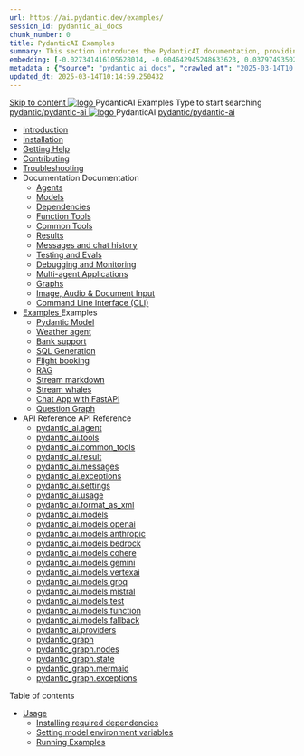 ```yaml
---
url: https://ai.pydantic.dev/examples/
session_id: pydantic_ai_docs
chunk_number: 0
title: PydanticAI Examples
summary: This section introduces the PydanticAI documentation, providing links to examples, installation instructions, and various aspects of the library such as agents, models, and function tools.
embedding: [-0.027341416105628014, -0.004642945248633623, 0.03797493502497673, -0.019979750737547874, 0.016734717413783073, -0.007046549580991268, -0.036365825682878494, 0.03137759491801262, -0.0048675499856472015, 0.0335230715572834, 0.0039959498681128025, -0.07085435837507248, -0.019617700949311256, -0.03918176516890526, 0.029956215992569923, -0.0016526873223483562, -0.02928575500845909, 0.02110612578690052, 0.01129056978970766, 0.06956707686185837, 0.05157189071178436, 0.009145093150436878, 0.0037311178166419268, 0.025960266590118408, -0.004763628356158733, 4.3579992052400485e-05, 0.005584943573921919, 0.05355645716190338, 0.00940657313913107, -0.04870231822133064, 0.02014066092669964, -0.017512451857328415, -0.04459909349679947, -0.0023650527000427246, 0.0329330638051033, 0.017995184287428856, 0.009601007215678692, -0.006966094020754099, -0.020502710714936256, 0.03159214183688164, 0.011679437942802906, -0.049292322248220444, 0.03199441730976105, 0.02062339335680008, -0.07970444858074188, -0.0015646893298253417, -0.006677795667201281, 0.01583629846572876, 0.021441355347633362, 0.00033732590964064, -0.06994253396987915, 0.014911062084138393, -0.04508182406425476, -0.017136992886662483, -0.02305046282708645, -0.007985195145010948, -0.029929397627711296, 0.012732062488794327, -0.010653631761670113, -0.04046905040740967, 0.023010235279798508, -0.0013694174122065306, -0.01515242736786604, 0.06865524500608444, -0.02640276961028576, -0.0011414604960009456, -0.06431065499782562, 0.010579881258308887, -0.08608724176883698, -0.022380001842975616, 0.03687537834048271, 0.014911062084138393, -0.04135406017303467, -0.06050243601202965, -0.014468557201325893, -0.043365444988012314, 0.019792020320892334, 0.09504461288452148, -0.01918860524892807, -0.05551420524716377, 0.002256102627143264, 0.02264818549156189, -0.01029158290475607, -0.001094528241083026, -0.020650211721658707, -0.02283591590821743, -0.0332280658185482, 0.00019757659174501896, -0.011243637651205063, -0.02770346589386463, -0.014468557201325893, -0.004917834419757128, -0.0314580500125885, -0.0018655589083209634, 0.08839362859725952, 0.018062230199575424, 0.010009989142417908, -0.005179314408451319, 0.012450468726456165, 0.0352930873632431, 0.022889552637934685, -0.03513217717409134, -0.050257787108421326, 0.028668930754065514, 0.03475672006607056, -0.0014356254832819104, 0.011283865198493004, -0.02254091203212738, -0.0037713453639298677, 0.011659324169158936, -0.12143397331237793, -0.02058316580951214, -0.014066280797123909, 0.007194051053375006, -0.07192710041999817, 0.017726998776197433, 0.011525231413543224, -0.004492091480642557, 0.011149773374199867, -0.06254064291715622, -0.027649829164147377, 0.00296511547639966, 0.028937114402651787, 0.014683105051517487, 0.035078540444374084, -0.007173937279731035, -0.01737836003303528, -0.02869574911892414, -0.028642110526561737, -0.008783044293522835, 0.017445405945181847, 0.015098790638148785, 0.029044387862086296, -0.026711182668805122, -0.007013026159256697, -0.021307263523340225, -0.02205817960202694, -0.00539721455425024, -0.032316241413354874, 0.04140769690275192, 0.045725468546152115, -0.025088666006922722, -0.011518526822328568, 0.051652345806360245, -0.0317530520260334, 0.00011104517034254968, -0.021307263523340225, -0.004562489688396454, -0.0367681048810482, 0.013603662140667439, 0.039610859006643295, 0.026764819398522377, -0.02928575500845909, -0.033576708287000656, -0.03601718693971634, 0.02522275783121586, 0.022970007732510567, 0.02235318347811699, 0.01353661622852087, -0.05546056851744652, -0.0089707737788558, 0.06854797154664993, -0.049480050802230835, -0.018357234075665474, -0.046610478311777115, -0.010693859308958054, -0.04451863840222359, -0.011391139589250088, -0.040603142231702805, -0.05484374240040779, -0.010968748480081558, -0.0265905000269413, -0.0017482280964031816, -0.010579881258308887, 0.02574571780860424, -0.022312955930829048, -0.028293471783399582, -0.013342182151973248, -0.004592660814523697, -0.05296644940972328, -0.035185813903808594, -0.014669695869088173, -0.04304362088441849, -0.017579497769474983, -0.005739149637520313, -0.027569372206926346, -0.009037819691002369, 0.010398856364190578, -0.03510535880923271, 0.059644248336553574, 0.010083739645779133, 0.022111816331744194, 0.0355880931019783, 0.010834656655788422, 0.020489301532506943, -0.010191013105213642, 0.06779705733060837, -0.009969761595129967, 0.017807455733418465, 0.013999233953654766, 0.011887281201779842, 0.016694489866495132, 0.02958075702190399, 0.009205435402691364, 0.006540351081639528, -0.04132724180817604, 0.0063291555270552635, 0.007388484664261341, -0.015635160729289055, -0.026939138770103455, 0.03030485473573208, -0.04824640229344368, 0.025021620094776154, -0.013999233953654766, -0.03521263226866722, 0.009051228873431683, -0.056479670107364655, 0.011149773374199867, -0.005588295869529247, 0.033308520913124084, -0.03223578631877899, 0.05071369931101799, 0.021267035976052284, -0.019322697073221207, 0.006054266355931759, 0.009165207855403423, 0.021159762516617775, -0.06897707283496857, 0.03569536656141281, 0.020301571115851402, 0.029124842956662178, 0.017485633492469788, -0.01594357192516327, 0.004545728210359812, 0.020502710714936256, -0.05733786150813103, 0.010472606867551804, -0.007770647760480642, 0.005742501933127642, -0.0036607193760573864, 0.006912457291036844, 0.0012411916395649314, 0.0014758531469851732, 0.011424662545323372, 0.034461718052625656, 0.014039461500942707, -0.011833643540740013, -0.05074051767587662, 0.03462262824177742, 0.036741286516189575, 0.05664058029651642, -0.010392151772975922, 0.006654329597949982, -0.01193421334028244, 0.0020884873811155558, -0.025316622108221054, -0.02294318936765194, -0.0031377593986690044, -0.041890427470207214, 0.005601705051958561, -0.019161786884069443, 0.023063872009515762, -0.020636802539229393, -0.005739149637520313, -0.0046462975442409515, -0.01051283534616232, -0.029956215992569923, 0.025021620094776154, -0.05503147095441818, -0.05615784600377083, 0.03797493502497673, 0.027649829164147377, 0.06313064694404602, -0.008239970542490482, -0.04341908171772957, 0.021562037989497185, -0.003875266993418336, 0.025611625984311104, 0.010740791447460651, 0.007871217094361782, -0.014066280797123909, -0.0044954437762498856, 0.04057632386684418, 0.03156532347202301, -0.004213850013911724, 0.044062722474336624, -0.00724768778309226, -0.02106589823961258, -0.0142540093511343, -0.00010255964298266917, 0.027341416105628014, 0.015232883393764496, 0.024833889678120613, -0.03494444862008095, 0.028266653418540955, -0.008434404619038105, 0.07900717109441757, 0.023265011608600616, 0.02842756360769272, -0.017230859026312828, 0.03762629255652428, 0.0050184037536382675, -0.009963056072592735, -0.009835668839514256, -0.002646646462380886, 0.006459895521402359, -0.016654260456562042, -0.014562421478331089, 0.06275518983602524, -0.04258770868182182, -0.028347108513116837, 0.015058563090860844, -0.011907394975423813, -0.043070439249277115, -0.004931243602186441, -0.030009852722287178, 0.06044879928231239, -0.01790132001042366, 0.04371408373117447, -0.026563681662082672, -0.07530622184276581, -0.047307755798101425, 0.042882710695266724, 0.019792020320892334, -0.06538339704275131, -0.010197717696428299, 0.020422253757715225, -0.01021783147007227, -0.030143944546580315, -0.0174990426748991, 0.015997208654880524, -0.030251218006014824, -0.01680176332592964, 0.048192765563726425, -0.004220554605126381, -0.019161786884069443, -0.022634776309132576, 0.02549094334244728, -0.007194051053375006, 0.04317771643400192, -0.059644248336553574, -0.029661212116479874, -0.048407312482595444, -0.01737836003303528, -0.021307263523340225, 0.019134968519210815, 0.010962043888866901, 0.029848942533135414, -0.0007048225379548967, 0.008722702972590923, -0.005125677678734064, -0.006999616976827383, 0.011357616633176804, 0.027596192434430122, -0.011317388154566288, -0.008769635111093521, -0.01104920357465744, -0.024485250934958458, -0.014280827715992928, 0.020945213735103607, -0.06656340509653091, -0.005631875712424517, 0.009017705917358398, 0.0029533824417740107, -0.0018303596880286932, 0.01925565116107464, -0.015715615823864937, -0.037438564002513885, 0.018839966505765915, 0.011216819286346436, 0.03156532347202301, -0.00039284848025999963, -0.016748126596212387, -0.025906627997756004, -0.03443489968776703, -0.03049258515238762, -0.015460840426385403, -0.005863185040652752, -0.0039959498681128025, 0.02287614345550537, 0.01576925255358219, 0.0003149073454551399, 0.009212139993906021, 0.01309411134570837, 0.03494444862008095, 0.002782414900138974, -0.003397563239559531, 0.005266474559903145, 0.012048191390931606, 0.04532318934798241, 0.060126978904008865, -0.029768487438559532, -0.006298984866589308, -0.0025913333520293236, 0.026617318391799927, 0.011163182556629181, -0.01031169667840004, 0.0027103403117507696, 0.07139073312282562, -0.004964766558259726, 0.0007886302191764116, -0.00550448801368475, -0.031431231647729874, 0.008058946579694748, 0.0013350562658160925, 0.020449072122573853, 0.0711761862039566, 0.025383668020367622, 0.0005481021944433451, -0.019470199942588806, 0.03363034501671791, -0.036634013056755066, 0.0006004819879308343, -0.02062339335680008, -0.028132561594247818, -0.053315091878175735, 0.020234525203704834, 0.0174990426748991, 0.0355880931019783, 0.039825405925512314, -0.01708335615694523, -0.07144436985254288, -0.03183350712060928, -0.011236933059990406, -0.08340539783239365, 0.047790490090847015, 0.04811231046915054, -0.025987084954977036, -0.0002662988845258951, -0.04894368350505829, -0.0004601041437126696, 0.016855400055646896, 0.0379481166601181, 0.010425674729049206, 0.012993542477488518, -0.03196759894490242, 0.01870587281882763, 0.03027803637087345, 0.0296880304813385, 0.00454908050596714, 0.025061847642064095, -0.03837721049785614, -0.03523945063352585, 0.029741667211055756, -0.02018088847398758, -0.013724344782531261, -0.01021783147007227, -0.04140769690275192, -0.016453122720122337, -0.03888676315546036, 0.0006759089301340282, -0.012591265141963959, -0.01285274513065815, 0.01984565705060959, -0.01638607680797577, -0.04835367575287819, 0.07181982696056366, -0.005886651109904051, 0.04363362863659859, 0.0046865250915288925, 0.04076405242085457, 0.020382026210427284, -0.041783154010772705, 0.03759947419166565, -0.021454764530062675, -0.0015026716282591224, 0.02880302257835865, -0.0007680973503738642, 0.006553760264068842, -0.0011934213107451797, 0.03561491146683693, -0.027891194447875023, -0.007214164827018976, -0.04349953681230545, -0.022701824083924294, -0.037545837461948395, 0.01977861113846302, 0.011585572734475136, -0.028159379959106445, 0.0008238294394686818, 0.02070384845137596, -0.008937250822782516, -0.011458185501396656, 0.03698265179991722, 0.01460264902561903, 0.0694061666727066, -0.022594548761844635, -0.03966449573636055, 0.007985195145010948, 0.022111816331744194, -0.028963932767510414, 0.011967736296355724, 0.06329155713319778, -0.01564856991171837, 0.02931257337331772, 0.018317006528377533, -0.04408954083919525, 0.009024410508573055, -0.024699797853827477, 0.011572163552045822, 0.004609422292560339, -0.011069318279623985, -0.016144711524248123, 0.05562147870659828, 0.016439713537693024, -0.043740902096033096, 0.01591675356030464, -0.005477669648826122, 0.002361700404435396, 0.039208583533763885, -0.059054240584373474, -0.015031744726002216, 0.010405560955405235, 0.03612446039915085, 0.018236549571156502, 0.028186198323965073, -0.009373050183057785, 0.02121339924633503, -0.0029785248916596174, 0.010787724517285824, 0.03169941529631615, -0.01811586692929268, -0.00021454764646477997, 0.009312708862125874, 0.013972415588796139, -0.023063872009515762, -0.027569372206926346, -0.026965957134962082, -0.02213863655924797, -0.018276777118444443, 0.017217449843883514, -0.0031142933294177055, 0.006500123534351587, -0.018397461622953415, -0.06361337751150131, 0.006124665029346943, 0.003377449233084917, 0.006141426507383585, -0.04025450348854065, -0.024699797853827477, -0.0010299963178113103, 0.02909802459180355, -0.022594548761844635, -0.005246360320597887, 0.0024304226972162724, 0.009044524282217026, 0.0035199224948883057, 0.0018655589083209634, -0.01195432711392641, 0.013134338892996311, 0.0805090069770813, -0.013596957549452782, 0.015715615823864937, -0.02773028425872326, 0.018571780994534492, 0.02361365035176277, -0.029258936643600464, -0.023841608315706253, 0.024002518504858017, -0.0011573840165510774, 0.007790761534124613, -0.01598379947245121, 0.019872475415468216, 0.020824531093239784, -0.000741278869099915, 0.03977176919579506, 0.026858683675527573, -0.023667287081480026, -0.05385145917534828, -0.015970390290021896, 0.0003285261045675725, 0.002225931966677308, -0.028588473796844482, -0.018772918730974197, -0.00917191244661808, -0.0067716604098677635, -0.0031209979206323624, -0.013811505399644375, -0.027649829164147377, 0.011076022870838642, -0.024364568293094635, -0.02169613167643547, -0.004227259196341038, 0.017552679404616356, -0.03770675137639046, 0.0016065931413322687, -0.010137376375496387, 0.008514859713613987, 0.019993159919977188, -0.0017054862109944224, 0.02987576089799404, -0.022259319201111794, -0.016265394166111946, -0.01204148679971695, -0.024471841752529144, 0.011076022870838642, 0.050955068320035934, -0.014575830660760403, -0.03840402886271477, 0.016520168632268906, -0.0003310403262730688, -0.03953040391206741, -0.009728395380079746, 0.015299929305911064, 0.005950345192104578, -0.0006830325582996011, -0.011833643540740013, 0.012088418938219547, -0.012510810047388077, -0.013878551311790943, -0.014790378510951996, -0.015715615823864937, -0.012470582500100136, -0.034300804138183594, -0.01057317666709423, 0.029929397627711296, -0.037358108907938004, 0.013891960494220257, 0.051545072346925735, -0.047120027244091034, 0.0038618578109890223, 0.006848763208836317, 0.017029719427227974, -0.00722757400944829, -0.009969761595129967, -0.005484374240040779, -0.010633517988026142, -0.046690933406353, -0.029339391738176346, -0.00355344545096159, -0.02435115911066532, 0.035963550209999084, 0.044733185321092606, 0.011753188446164131, -0.015018335543572903, 0.009352936409413815, 0.00232482491992414, -0.020864758640527725, 0.005008346866816282, -0.031511686742305756, 0.016989491879940033, 0.03242351487278938, -0.002728777937591076, -0.023184554651379585, 0.030921680852770805, -0.019134968519210815, -0.009031115099787712, 0.009064638055860996, 0.013959006406366825, -0.013429341837763786, -0.005611761938780546, -0.00430101016536355, 0.024699797853827477, -0.005417328327894211, 0.021857041865587234, -0.00710689090192318, -0.006553760264068842, -0.030170762911438942, -0.022916371002793312, 0.029768487438559532, -0.053422365337610245, 0.0305730402469635, 0.02412320114672184, -0.018692463636398315, -0.021441355347633362, 0.025584807619452477, 0.04585956037044525, 0.040978603065013885, 0.01944338157773018, -0.0007442121859639883, -0.03666083142161369, 0.01564856991171837, 0.0248204804956913, 0.037438564002513885, 0.004093166906386614, -0.012296262197196484, 0.010874884203076363, -0.06060970947146416, -0.006677795667201281, 0.03601718693971634, -0.02205817960202694, 0.016412895172834396, -0.07723715156316757, 0.022822506725788116, 0.06972798705101013, -0.02258113957941532, 0.017834274098277092, 0.02132067270576954, 0.009051228873431683, 0.03700947016477585, 0.016788354143500328, -0.023372285068035126, 0.007167232688516378, -0.004036177881062031, -0.00700632156804204, 0.01329525001347065, -0.01602402701973915, 0.016077663749456406, -0.013174566440284252, -0.14675059914588928, -0.03808220848441124, 0.0029701441526412964, 0.003067360958084464, -0.008642247878015041, -0.019027695059776306, 0.001313266227953136, -0.01007033046334982, 0.010620108805596828, 0.03483717516064644, -0.032611243426799774, -0.025571398437023163, 0.010747496038675308, -0.02110612578690052, 0.01602402701973915, -0.036955833435058594, -0.011585572734475136, 0.005045222118496895, 0.020864758640527725, -0.017217449843883514, -0.02589321881532669, -0.028186198323965073, 0.01465628668665886, -0.008769635111093521, 0.005507840309292078, -0.001962775830179453, -0.02176317758858204, -0.01070056390017271, 0.015179246664047241, -0.016788354143500328, -0.006355974357575178, 0.019644519314169884, -0.007066663354635239, 0.01090170256793499, -0.004961414262652397, 0.014535603113472462, -0.015822889283299446, -0.05304690822958946, 0.03448853641748428, -0.017740407958626747, 0.0026600556448101997, -0.015715615823864937, -0.009352936409413815, -0.0142540093511343, 0.0006771660409867764, -0.012477287091314793, -0.04250725358724594, 0.010009989142417908, 0.03542717918753624, -0.006597340106964111, -0.014991517178714275, -0.0025293156504631042, 0.011236933059990406, -0.00974180456250906, -0.009285890497267246, 0.01959088258445263, -0.007133709266781807, -0.005417328327894211, 0.001330865896306932, -0.01834382489323616, 0.0024052802473306656, -0.008152810856699944, 0.009024410508573055, -0.02751573547720909, 0.038913581520318985, -0.0011758216423913836, -0.012014668434858322, 0.04298998415470123, -0.007643260061740875, -0.030358493328094482, 0.0006159864133223891, -0.01646653190255165, -0.001315780566073954, 0.0016308974009007215, 0.016667671501636505, 0.01664085127413273, -0.026429587975144386, 0.006905752699822187, -0.02386842668056488, 0.01191409956663847, -0.01265160646289587, -0.004398226737976074, -0.0055983527563512325, -0.0022862732876092196, 0.003764640772715211, 0.019644519314169884, -0.01421378180384636, -0.0037210609298199415, -0.024029336869716644, -0.04261452704668045, -0.033388979732990265, -0.05291281268000603, -0.006999616976827383, 0.00870929379016161, -0.011940917931497097, 0.01401264313608408, -0.028588473796844482, 0.015219474211335182, -0.08748180419206619, -0.007864512503147125, -0.007301324512809515, -0.0036707762628793716, 0.04843413084745407, -0.027059823274612427, 0.010633517988026142, 0.017633134499192238, -0.000337116391165182, -0.022634776309132576, -0.0004517233755905181, -0.011055908165872097, -0.02154862880706787, -0.008648952469229698, 0.03341579809784889, -0.04052268713712692, 0.04057632386684418, -0.01779404655098915, 0.028052104637026787, -0.00035010656574741006, -0.013369000516831875, -0.006412963382899761, -0.0042741913348436356, 0.04014723002910614, -0.04545728489756584, -0.013550025410950184, -0.004046234767884016, 0.028561655431985855, 0.036446280777454376, 0.009748509153723717, -0.03639264404773712, -0.027891194447875023, -0.014200372621417046, 0.02589321881532669, -0.018397461622953415, 0.05280553922057152, -0.003912142477929592, 0.03312079235911369, 0.003962426912039518, -0.009218844585120678, 0.008085764944553375, -0.005729092750698328, 0.02534344047307968, 0.011518526822328568, 0.03928903862833977, 0.002091839676722884, -0.01638607680797577, 0.0032232431694865227, -0.009466915391385555, 0.0142540093511343, 0.02228613756597042, 0.04510864242911339, 0.004039530176669359, 0.022406820207834244, 0.030224399641156197, 0.024646161124110222, -0.04803185537457466, 0.012215807102620602, 0.005085449665784836, 0.006409611087292433, -0.00015808222815394402, -0.002023117383942008, -0.01981883868575096, -0.001920871902257204, -0.03156532347202301, 0.0001946433330886066, -0.027971649542450905, -0.003747879294678569, -0.024847300723195076, -0.007944967597723007, -0.016788354143500328, 0.035078540444374084, 0.007649964652955532, -0.021870451048016548, -0.0052262465469539165, 0.019470199942588806, 0.013214793987572193, 0.006577226333320141, -0.008219856768846512, -0.03207487240433693, 0.0388331264257431, -0.0388331264257431, -0.033013518899679184, 0.032289423048496246, -0.020006569102406502, -0.006567169446498156, -0.012343194335699081, -0.030036671087145805, 0.004917834419757128, -0.00662080617621541, 0.020650211721658707, -0.015434022061526775, 0.004187031649053097, -0.0009755213395692408, -0.026389360427856445, 0.007965081371366978, -0.01863882690668106, 0.030546221882104874, 0.014924471266567707, 0.013120929710566998, 0.044062722474336624, 0.027274370193481445, -0.004170270171016455, 0.03159214183688164, -0.005253064911812544, 0.04398226737976074, -0.01756608858704567, -0.04113951325416565, -0.015098790638148785, 0.027569372206926346, 0.015125609003007412, 0.014629468321800232, -0.002705311868339777, -0.014763560146093369, -0.033308520913124084, 0.0036003778222948313, 0.05867878347635269, 0.0002262807247461751, -0.05087461322546005, -0.0045356713235378265, 0.020542938262224197, -0.01327513623982668, -0.021749768406152725, 0.042373161762952805, -0.011169887147843838, -0.01309411134570837, -0.011350912041962147, -0.005883298814296722, -0.015608341433107853, -0.009607711806893349, 0.020019978284835815, 0.005162552930414677, -0.02998303435742855, 0.03767993301153183, -0.008883614093065262, -0.008327130228281021, 0.04360681027173996, -0.012544333003461361, 0.008152810856699944, 6.552712875418365e-05, 0.00769689679145813, -0.0006587283569388092, -0.011371025815606117, -0.014401511289179325, -0.0388331264257431, 9.884067549137399e-05, 0.0022477218881249428, -0.0034160008653998375, 0.01465628668665886, -0.00905793346464634, 0.03789447993040085, -0.011116250418126583, -0.01149170845746994, 0.041595425456762314, -3.7556314055109397e-05, 0.041568607091903687, -0.0027907956391572952, -0.060341525822877884, 0.0013786362251266837, -0.010030102916061878, -0.011867166496813297, 0.040093593299388885, 0.004254077561199665, -0.03749220073223114, 0.0019141673110425472, -0.006104551255702972, -0.024874119088053703, -0.010264764539897442, -0.01937633380293846, 0.00016813914407975972, -0.005437442101538181, 0.014790378510951996, 0.032128509134054184, 0.025102075189352036, 0.030358493328094482, 0.07653987407684326, 0.046690933406353, 0.007556099910289049, -0.026791637763381004, 0.014267418533563614, -0.012799108400940895, -0.009124979376792908, 0.010720677673816681, 0.011176591739058495, 0.04309725761413574, -0.02058316580951214, 8.642666944069788e-05, 0.024217065423727036, -0.020060205832123756, 0.0282130166888237, 0.030251218006014824, -0.012899677269160748, -0.008085764944553375, 0.052242353558540344, -0.004730105400085449, 0.01988588459789753, 0.03963767737150192, -0.002460593357682228, -0.0037981639616191387, -0.005125677678734064, 0.010358628816902637, 0.020422253757715225, 0.011518526822328568, -0.024847300723195076, 0.0019694804213941097, 0.021307263523340225, -0.0236404687166214, -0.023989109322428703, 0.03599036857485771, 0.02007361501455307, -0.02173635922372341, 0.00732814334332943, 0.006238643545657396, 0.007582918740808964, -0.016520168632268906, 0.01445514801889658, -0.035185813903808594, -0.00893054623156786, -0.02441820502281189, -0.0010827952064573765, -0.027971649542450905, -0.03899403661489487, -0.017659952864050865, -0.0019761850126087666, 0.012665015645325184, 0.006392849609255791, 0.008796453475952148, 0.011974440887570381, 0.02114635333418846, 0.007817580364644527, -0.009440097026526928, 0.010191013105213642, -0.03188714385032654, -0.010861475020647049, 0.0285080187022686, -0.0009470267104916275, 0.020636802539229393, 0.011706256307661533, 0.016560396179556847, -0.010385447181761265, -0.006292280275374651, 0.020690439268946648, 0.006054266355931759, -0.016225166618824005, 0.011652619577944279, 0.017539270222187042, 0.03116304613649845, 0.04095178097486496, -0.0016216785879805684, -0.02743528038263321, -0.021039079874753952, 0.013389114290475845, 0.02791801281273365, -0.010673745535314083, 0.03859175741672516, 0.00018416736565995961, 0.030143944546580315, 0.011853757314383984, -0.005950345192104578, 4.3658561480697244e-05, -0.0013275136006996036, 0.03698265179991722, 0.007951672188937664, -0.003000314813107252, -0.006939275655895472, -0.02110612578690052, -0.0009202082874253392, -0.01992611214518547, 0.01741858758032322, 0.027421871200203896, -0.028829840943217278, 0.03218214586377144, 0.0044082836247980595, 0.011458185501396656, -0.026805046945810318, -0.012986837886273861, -0.014468557201325893, -0.02254091203212738, -0.013409228064119816, -0.02593344636261463, -0.040013138204813004, -0.00024073754320852458, 0.001601564697921276, -0.012953313998878002, 0.012658311054110527, -0.01775381900370121, -0.018075639382004738, -0.03934267535805702, -0.00862213410437107, 0.004582603927701712, 0.015353566035628319, 0.02302364446222782, -0.009413277730345726, -0.011169887147843838, -0.010452493093907833, 0.004394874442368746, -0.010144080966711044, 0.0018253311282023787, 0.003945665434002876, -0.0370631068944931, 0.020596574991941452, 0.017847683280706406, 0.0014021024107933044, 0.0036841854453086853, 0.007341552525758743, 0.0005745016387663782, 0.010720677673816681, -0.07090799510478973, 0.04349953681230545, 0.013576843775808811, -0.042265888303518295, -0.01602402701973915, 0.018907012417912483, 0.007408598437905312, 0.008695884607732296, 0.009533961303532124, -0.052027806639671326, -0.018907012417912483, -0.02728777937591076, 0.0068521155044436455, 0.008669066242873669, 0.02055634744465351, 0.009929533116519451, 2.949637291749241e-06, 0.002443831879645586, -0.03553445637226105, -0.0028511371929198503, -0.00027007024618797004, 0.019242241978645325, -0.014830606058239937, 0.01760631613433361, 0.006912457291036844, -0.0070197307504713535, 0.016037436202168465, -0.049855511635541916, 0.0009227225091308355, -0.07552077621221542, -0.00556147750467062, 0.003912142477929592, -0.032316241413354874, 0.003908790182322264, -0.015273110941052437, -0.009775327518582344, -0.013744458556175232, 0.03169941529631615, -0.01329525001347065, 0.01368411723524332, -0.005122325383126736, 0.0012152113486081362, -0.002046583453193307, 0.08833999186754227, 0.000859028659760952, -0.038216300308704376, 0.027046414092183113, 0.022661594673991203, 0.014709923416376114, 0.007810875307768583, 0.0034176770132035017, -0.011780006811022758, -0.029151661321520805, -0.022017952054739, 0.030841223895549774, 0.020449072122573853, -0.008005308918654919, 0.007603032514452934, -0.020542938262224197, 0.010197717696428299, 0.014911062084138393, 0.026617318391799927, 0.007951672188937664, 0.017995184287428856, 0.030760768800973892, -0.03245033323764801, -0.012765585444867611, 0.007569509092718363, 0.0031612254679203033, 0.021199990063905716, -0.03341579809784889, 0.02393547259271145, 0.056586943566799164, -0.00024367081641685218, -0.046905480325222015, -0.0024740025401115417, 0.005568182095885277, -0.030063489452004433, 0.02810574136674404, 0.011759893037378788, -0.009051228873431683, -0.011659324169158936, 0.010009989142417908, 0.027757102623581886, 0.0061313696205616, -0.01480378769338131, -0.01598379947245121, -0.0023952233605086803, 0.026268677785992622, 0.032021235674619675, -0.019309287890791893, -0.003251737914979458, 0.023063872009515762, -0.023814789950847626, 0.028937114402651787, 4.606803122442216e-05, -0.016560396179556847, -0.012269443832337856, -0.019657928496599197, -0.0023650527000427246, 0.054602377116680145, 0.03936949372291565, 0.027998467907309532, -0.03770675137639046, 0.019309287890791893, 0.0011045851279050112, 0.03738492727279663, -0.008193038403987885, -0.05980515852570534, 0.008280198089778423, -0.014669695869088173, 0.011196705512702465, 0.03944994881749153, -0.01849132589995861, 0.013214793987572193, 0.010177603922784328, 0.006295632570981979, 0.014951289631426334, 0.02899075113236904, 0.006278871092945337, 0.008367358706891537, 0.028642110526561737, 0.01929587870836258, 0.004820617381483316, -0.021977724507451057, -0.017257677391171455, 0.027086641639471054, -0.019604291766881943, -0.031028954312205315, 0.015809480100870132, 0.003972483798861504, -0.03207487240433693, 0.0020583164878189564, 0.003831686917692423, 0.015380384400486946, -0.012933200225234032, 0.04349953681230545, 0.007455531042069197, 0.03344261646270752, -0.016292212530970573, 0.021186580881476402, -0.005330168176442385, 0.019282469525933266, 0.008105878718197346, -0.010928520932793617, -0.04505500569939613, 0.012839335948228836, -0.012370012700557709, 0.007824284955859184, -0.008300311863422394, -0.01390536967664957, -0.01815609447658062, 0.021119534969329834, 0.023104099556803703, 0.01191409956663847, 0.010298287495970726, 0.006788421887904406, -0.01937633380293846, -0.005759263411164284, -0.028776204213500023, 0.01114306878298521, -0.028963932767510414, -0.02648322470486164, 0.00950043834745884, -0.012276148423552513, -0.020636802539229393, -0.020864758640527725, 0.0029533824417740107, 0.026657545939087868, 0.008172924630343914, -0.023560013622045517, -0.006017391104251146, -0.011444776318967342, -0.00917191244661808, 0.010687154717743397, -0.002991934074088931, -0.012510810047388077, -0.011632505804300308, -0.00042658107122406363, 0.010365333408117294, -0.013731049373745918, -0.035668548196554184, 0.01808904856443405, -0.006490066647529602, 0.028481200337409973, 0.013382409699261189, -0.03698265179991722, 0.0006721375393681228, -0.026174813508987427, 0.010894997976720333, -0.00023906139540486038, -0.008260084316134453, 0.007489053998142481, -0.022326365113258362, 0.005299997515976429, 0.016144711524248123, 0.0317530520260334, 0.019309287890791893, -0.05680149048566818, 0.010378742590546608, -0.03271851688623428, -0.020864758640527725, -0.013784686103463173, 0.0056922174990177155, 0.008280198089778423, -0.022017952054739, 0.0166140329092741, 0.0025293156504631042, 0.001305723562836647, 0.01716381125152111, 0.009621120989322662, 0.011317388154566288, -0.00677836500108242, 0.014026052318513393, -0.029822124168276787, 0.005212837364524603, 0.01051283534616232, 0.02412320114672184, -0.01668108068406582, 0.007965081371366978, -0.003090827027335763, -9.171702549792826e-05, -0.008441109210252762, -0.011759893037378788, -0.015018335543572903, 0.005903412587940693, -0.011310683563351631, -0.006919161882251501, 0.02313091792166233, -0.028266653418540955, -0.008186333812773228, -0.0008833329193294048, -0.04301680251955986, -0.005356986541301012, 0.005839718971401453, 0.02003338746726513, 0.0019225480500608683, 0.0072812107391655445, 0.026349132880568504, -0.0028159378562122583, -0.025088666006922722, 0.01621175743639469, 0.0012185636442154646, -0.019577473402023315, 0.00952055212110281, -0.014401511289179325, -0.010030102916061878, -0.025142302736639977, 0.019497018307447433, 0.007053254172205925, 0.005427385214716196, -0.010586585849523544, 0.00227454025298357, -0.012544333003461361, -0.009560779668390751, -0.005568182095885277, 0.008132697083055973, 0.037545837461948395, 0.005061983596533537, -0.0031830156221985817, -0.0055581252090632915, 0.023774562403559685, -0.03325488418340683, -0.010392151772975922, 0.007187346462160349, 0.005658694077283144, -0.017391769215464592, 0.019470199942588806, 0.009011001326143742, 0.020542938262224197, -0.00402276823297143, -0.009413277730345726, 0.018370643258094788, 0.03464944660663605, -0.013208089396357536, 0.0008125154417939484, -0.004596013110131025, -0.006945980247110128, -0.025128893554210663, -0.012691834010183811, 0.011706256307661533, 0.040013138204813004, -0.017364950850605965, -0.02500821091234684, 0.009466915391385555, -0.01208171434700489, 0.010948634706437588, -0.023787971585989, 0.006060970947146416, 0.002458917209878564, 0.00838076788932085, -0.034461718052625656, 0.015353566035628319, 0.0014012643368914723, 0.009359641000628471, -0.011652619577944279, -0.03513217717409134, 0.004119985271245241, -0.033093973994255066, 0.003989245276898146, 0.00556147750467062, -0.014468557201325893, 0.02007361501455307, -0.02869574911892414, -0.006506828125566244, 0.011149773374199867, -0.004220554605126381, 0.0183840524405241, 0.03376443684101105, -0.03365716338157654, 0.0013769600773230195, -0.05001642182469368, -0.011035794392228127, 0.002712016459554434, 0.018477916717529297, -0.013067292980849743, 0.004937948193401098, -0.0006503475597128272, 0.008695884607732296, 0.021682722494006157, -0.0019359573489055037, 0.0024874117225408554, -0.037921298295259476, 0.007971785962581635, 0.01051283534616232, -0.00209016352891922, -0.019322697073221207, 0.010123967193067074, 0.01657380536198616, 0.0008384957909584045, -0.007529281545430422, 0.015903344377875328, 0.0018739396473392844, 0.03550763800740242, 0.029071206226944923, 0.029741667211055756, -0.012396831065416336, 0.02640276961028576, 0.027891194447875023, 0.004619479179382324, 0.01047931145876646, -0.002410308690741658, -0.0005133220111019909, -0.010667040944099426, -0.026644136756658554, 0.03464944660663605, 0.016064254567027092, 0.015581523068249226, 0.03944994881749153, 0.008736112155020237, 0.025759126991033554, -0.036258552223443985, 0.022272728383541107, 0.010874884203076363, -0.0065369987860322, 0.021186580881476402, -0.007924853824079037, 0.007891330868005753, 0.03472990170121193, -0.006939275655895472, 0.018652236089110374, -0.012490696273744106, 0.0020013272296637297, 0.008273493498563766, -0.01724426820874214, 0.02537025883793831, -0.0006306527648121119, 0.03510535880923271, 0.012095123529434204, -0.0463959276676178, -0.011257046833634377, 0.00722757400944829, -0.0054877265356481075, 0.011753188446164131, 0.011793415993452072, 0.036258552223443985, -0.005776024889200926, 0.018075639382004738, -0.0077237156219780445, -0.010982157662510872, 0.02728777937591076, 0.028052104637026787, 0.0043848175555467606, -0.03108259104192257, 0.009111570194363594, 0.0017038100631907582, -0.034273985773324966, 0.003177987178787589, 0.010392151772975922, 0.011015680618584156, 0.004062996245920658, -0.01322149857878685, -0.0006780041148886085, 0.01572902500629425, 0.02264818549156189, 0.024927755817770958, -0.007643260061740875, -0.007428712211549282, 0.0023533194325864315, -0.017150402069091797, 0.0014507109299302101, -0.03489081189036369, 0.007133709266781807, -0.01874610036611557, -0.005216189660131931, -0.012316375970840454, 0.008280198089778423, -0.0017649896908551455, 0.029044387862086296, 0.004404931329190731, -0.04180997237563133, 0.002646646462380886, -0.012108532711863518, 0.005534659139811993, 0.006986207794398069, 0.041273605078458786, -0.01657380536198616, -0.024203656241297722, -0.02928575500845909, -0.0347030833363533, 0.017780637368559837, 0.01963111013174057, -0.04604728892445564, 0.025035029277205467, -0.03285260871052742, 0.01737836003303528, 0.0016929151024669409, 0.010948634706437588, -0.001121346722356975, -0.003781402250751853, -0.0010224536526948214, -0.011766597628593445]
metadata : {"source": "pydantic_ai_docs", "crawled_at": "2025-03-14T10:14:59.250432", "url_path": "/examples/", "chunk_size": 4961}
updated_dt: 2025-03-14T10:14:59.250432
---
```

[ Skip to content ](https://ai.pydantic.dev/examples/#examples)
[ ![logo](https://ai.pydantic.dev/img/logo-white.svg) ](https://ai.pydantic.dev/ "PydanticAI")
PydanticAI 
Examples 
Type to start searching
[ pydantic/pydantic-ai  ](https://github.com/pydantic/pydantic-ai "Go to repository")
[ ![logo](https://ai.pydantic.dev/img/logo-white.svg) ](https://ai.pydantic.dev/ "PydanticAI") PydanticAI 
[ pydantic/pydantic-ai  ](https://github.com/pydantic/pydantic-ai "Go to repository")
  * [ Introduction  ](https://ai.pydantic.dev/)
  * [ Installation  ](https://ai.pydantic.dev/install/)
  * [ Getting Help  ](https://ai.pydantic.dev/help/)
  * [ Contributing  ](https://ai.pydantic.dev/contributing/)
  * [ Troubleshooting  ](https://ai.pydantic.dev/troubleshooting/)
  * Documentation  Documentation 
    * [ Agents  ](https://ai.pydantic.dev/agents/)
    * [ Models  ](https://ai.pydantic.dev/models/)
    * [ Dependencies  ](https://ai.pydantic.dev/dependencies/)
    * [ Function Tools  ](https://ai.pydantic.dev/tools/)
    * [ Common Tools  ](https://ai.pydantic.dev/common_tools/)
    * [ Results  ](https://ai.pydantic.dev/results/)
    * [ Messages and chat history  ](https://ai.pydantic.dev/message-history/)
    * [ Testing and Evals  ](https://ai.pydantic.dev/testing-evals/)
    * [ Debugging and Monitoring  ](https://ai.pydantic.dev/logfire/)
    * [ Multi-agent Applications  ](https://ai.pydantic.dev/multi-agent-applications/)
    * [ Graphs  ](https://ai.pydantic.dev/graph/)
    * [ Image, Audio & Document Input  ](https://ai.pydantic.dev/input/)
    * [ Command Line Interface (CLI)  ](https://ai.pydantic.dev/cli/)
  * [ Examples  ](https://ai.pydantic.dev/examples/)
Examples 
    * [ Pydantic Model  ](https://ai.pydantic.dev/examples/pydantic-model/)
    * [ Weather agent  ](https://ai.pydantic.dev/examples/weather-agent/)
    * [ Bank support  ](https://ai.pydantic.dev/examples/bank-support/)
    * [ SQL Generation  ](https://ai.pydantic.dev/examples/sql-gen/)
    * [ Flight booking  ](https://ai.pydantic.dev/examples/flight-booking/)
    * [ RAG  ](https://ai.pydantic.dev/examples/rag/)
    * [ Stream markdown  ](https://ai.pydantic.dev/examples/stream-markdown/)
    * [ Stream whales  ](https://ai.pydantic.dev/examples/stream-whales/)
    * [ Chat App with FastAPI  ](https://ai.pydantic.dev/examples/chat-app/)
    * [ Question Graph  ](https://ai.pydantic.dev/examples/question-graph/)
  * API Reference  API Reference 
    * [ pydantic_ai.agent  ](https://ai.pydantic.dev/api/agent/)
    * [ pydantic_ai.tools  ](https://ai.pydantic.dev/api/tools/)
    * [ pydantic_ai.common_tools  ](https://ai.pydantic.dev/api/common_tools/)
    * [ pydantic_ai.result  ](https://ai.pydantic.dev/api/result/)
    * [ pydantic_ai.messages  ](https://ai.pydantic.dev/api/messages/)
    * [ pydantic_ai.exceptions  ](https://ai.pydantic.dev/api/exceptions/)
    * [ pydantic_ai.settings  ](https://ai.pydantic.dev/api/settings/)
    * [ pydantic_ai.usage  ](https://ai.pydantic.dev/api/usage/)
    * [ pydantic_ai.format_as_xml  ](https://ai.pydantic.dev/api/format_as_xml/)
    * [ pydantic_ai.models  ](https://ai.pydantic.dev/api/models/base/)
    * [ pydantic_ai.models.openai  ](https://ai.pydantic.dev/api/models/openai/)
    * [ pydantic_ai.models.anthropic  ](https://ai.pydantic.dev/api/models/anthropic/)
    * [ pydantic_ai.models.bedrock  ](https://ai.pydantic.dev/api/models/bedrock/)
    * [ pydantic_ai.models.cohere  ](https://ai.pydantic.dev/api/models/cohere/)
    * [ pydantic_ai.models.gemini  ](https://ai.pydantic.dev/api/models/gemini/)
    * [ pydantic_ai.models.vertexai  ](https://ai.pydantic.dev/api/models/vertexai/)
    * [ pydantic_ai.models.groq  ](https://ai.pydantic.dev/api/models/groq/)
    * [ pydantic_ai.models.mistral  ](https://ai.pydantic.dev/api/models/mistral/)
    * [ pydantic_ai.models.test  ](https://ai.pydantic.dev/api/models/test/)
    * [ pydantic_ai.models.function  ](https://ai.pydantic.dev/api/models/function/)
    * [ pydantic_ai.models.fallback  ](https://ai.pydantic.dev/api/models/fallback/)
    * [ pydantic_ai.providers  ](https://ai.pydantic.dev/api/providers/)
    * [ pydantic_graph  ](https://ai.pydantic.dev/api/pydantic_graph/graph/)
    * [ pydantic_graph.nodes  ](https://ai.pydantic.dev/api/pydantic_graph/nodes/)
    * [ pydantic_graph.state  ](https://ai.pydantic.dev/api/pydantic_graph/state/)
    * [ pydantic_graph.mermaid  ](https://ai.pydantic.dev/api/pydantic_graph/mermaid/)
    * [ pydantic_graph.exceptions  ](https://ai.pydantic.dev/api/pydantic_graph/exceptions/)


Table of contents 
  * [ Usage  ](https://ai.pydantic.dev/examples/#usage)
    * [ Installing required dependencies  ](https://ai.pydantic.dev/examples/#installing-required-dependencies)
    * [ Setting model environment variables  ](https://ai.pydantic.dev/examples/#setting-model-environment-variables)
    * [ Running Examples  ](https://ai.pydantic.dev/examples/#running-examples)